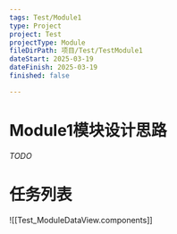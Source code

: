 ```yaml
---
tags: Test/Module1
type: Project
project: Test
projectType: Module
fileDirPath: 项目/Test/TestModule1
dateStart: 2025-03-19
dateFinish: 2025-03-19
finished: false

---
```


# Module1模块设计思路
 *TODO*
 
# 任务列表
![[Test_ModuleDataView.components]]


